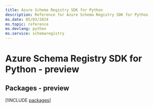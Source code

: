```yaml
---
title: Azure Schema Registry SDK for Python
description: Reference for Azure Schema Registry SDK for Python
ms.date: 05/03/2024
ms.topic: reference
ms.devlang: python
ms.service: schemaregistry
---
```

# Azure Schema Registry SDK for Python - preview
## Packages - preview
[!INCLUDE [packages](schema-registry-index.md)]